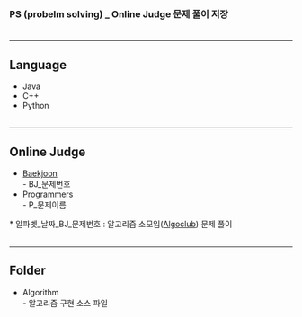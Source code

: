 ### PS (probelm solving) _ Online Judge 문제 풀이 저장<br><br>
***

## Language
* Java
* C++
* Python<br><br>
***

## Online Judge
* [Baekjoon](https://www.acmicpc.net/)<br> - BJ_문제번호
* [Programmers](https://programmers.co.kr/)<br> - P_문제이름

\* 알파벳_날짜_BJ_문제번호 : 알고리즘 소모임([Algoclub](https://github.com/ro-el-c/AlgoClub)) 문제 풀이<br><br>
***

## Folder
* Algorithm<br> - 알고리즘 구현 소스 파일
